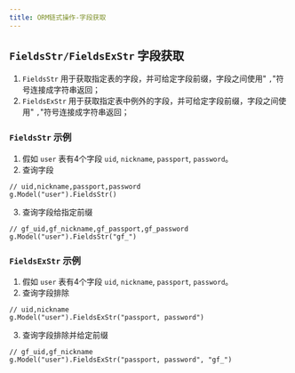 ```yaml
---
title: ORM链式操作-字段获取
---
```


## `FieldsStr/FieldsExStr` 字段获取

1. `FieldsStr` 用于获取指定表的字段，并可给定字段前缀，字段之间使用" `,`"符号连接成字符串返回；
2. `FieldsExStr` 用于获取指定表中例外的字段，并可给定字段前缀，字段之间使用" `,`"符号连接成字符串返回；

### `FieldsStr` 示例

1. 假如 `user` 表有4个字段 `uid`, `nickname`, `passport`, `password`。
2. 查询字段









```
// uid,nickname,passport,password
g.Model("user").FieldsStr()
```

3. 查询字段给指定前缀









```
// gf_uid,gf_nickname,gf_passport,gf_password
g.Model("user").FieldsStr("gf_")
```


### `FieldsExStr` 示例

1. 假如 `user` 表有4个字段 `uid`, `nickname`, `passport`, `password`。
2. 查询字段排除









```
// uid,nickname
g.Model("user").FieldsExStr("passport, password")
```

3. 查询字段排除并给定前缀









```
// gf_uid,gf_nickname
g.Model("user").FieldsExStr("passport, password", "gf_")
```